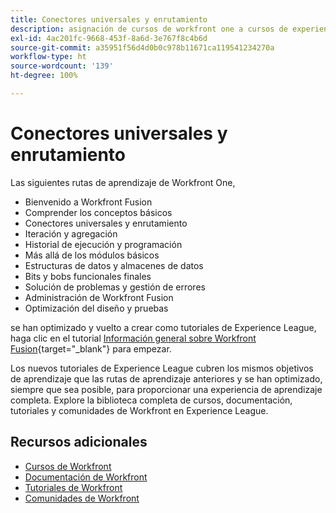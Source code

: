 ```yaml
---
title: Conectores universales y enrutamiento
description: asignación de cursos de workfront one a cursos de experience league
exl-id: 4ac201fc-9668-453f-8a6d-3e767f8c4b6d
source-git-commit: a35951f56d4d0b0c978b11671ca119541234270a
workflow-type: ht
source-wordcount: '139'
ht-degree: 100%

---
```


# Conectores universales y enrutamiento

Las siguientes rutas de aprendizaje de Workfront One,

* Bienvenido a Workfront Fusion
* Comprender los conceptos básicos
* Conectores universales y enrutamiento
* Iteración y agregación
* Historial de ejecución y programación
* Más allá de los módulos básicos
* Estructuras de datos y almacenes de datos
* Bits y bobs funcionales finales
* Solución de problemas y gestión de errores
* Administración de Workfront Fusion
* Optimización del diseño y pruebas

se han optimizado y vuelto a crear como tutoriales de Experience League, haga clic en el tutorial [Información general sobre Workfront Fusion](https://experienceleague.adobe.com/docs/workfront-learn/tutorials-workfront/fusion/welcome-to-workfront-fusion/workfront-fusion-overview.html?lang=es){target="_blank"} para empezar.

Los nuevos tutoriales de Experience League cubren los mismos objetivos de aprendizaje que las rutas de aprendizaje anteriores y se han optimizado, siempre que sea posible, para proporcionar una experiencia de aprendizaje completa.  Explore la biblioteca completa de cursos, documentación, tutoriales y comunidades de Workfront en Experience League.

## Recursos adicionales

* [Cursos de Workfront](https://experienceleague.adobe.com/?lang=es&amp;Solution=Workfront#courses)
* [Documentación de Workfront](https://experienceleague.adobe.com/docs/workfront.html?lang=es)
* [Tutoriales de Workfront](https://experienceleague.adobe.com/docs/workfront-learn/tutorials-workfront/home.html?lang=es)
* [Comunidades de Workfront](https://experienceleaguecommunities.adobe.com/t5/workfront/ct-p/workfront)

